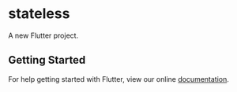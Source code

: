 # stateless

A new Flutter project.

## Getting Started

For help getting started with Flutter, view our online
[documentation](http://flutter.io/).
